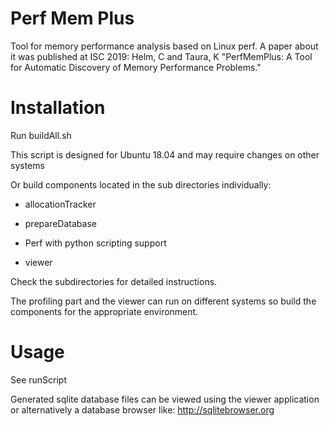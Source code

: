 Perf Mem Plus
===============
Tool for memory performance analysis based on Linux perf.
A paper about it was published at ISC 2019: Helm, C and Taura, K "PerfMemPlus: A Tool for Automatic Discovery of Memory Performance Problems."


Installation
=====
Run buildAll.sh

This script is designed for Ubuntu 18.04 and may require changes on other systems


Or build components located in the sub directories individually:

* allocationTracker

* prepareDatabase

* Perf with python scripting support

* viewer

Check the subdirectories for detailed instructions.

The profiling part and the viewer can run on different systems so build the components for the appropriate environment.


Usage
=====
See runScript

Generated sqlite database files  can be viewed using the viewer application or
alternatively a database browser like: http://sqlitebrowser.org

